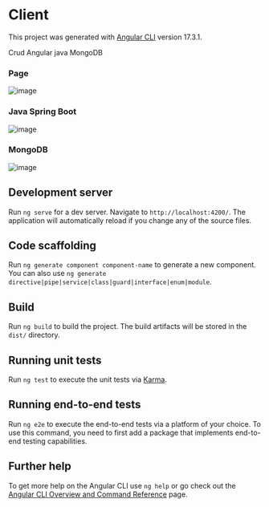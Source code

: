 # Client

This project was generated with [Angular CLI](https://github.com/angular/angular-cli) version 17.3.1.

Crud Angular java MongoDB
### Page
![image](https://github.com/Fabio-Argona/client-app-angular-java/assets/128233610/15529e0b-86d0-406d-866b-ccddc7885fc9)

### Java Spring Boot
![image](https://github.com/Fabio-Argona/client-app-angular-java/assets/128233610/3ac0c697-683f-4cfe-8f5d-002611ccaced)

### MongoDB

![image](https://github.com/Fabio-Argona/client-app-angular-java/assets/128233610/f66b7ae0-6e9e-4a28-b2d0-22b3e4e856f2)


## Development server

Run `ng serve` for a dev server. Navigate to `http://localhost:4200/`. The application will automatically reload if you change any of the source files.

## Code scaffolding

Run `ng generate component component-name` to generate a new component. You can also use `ng generate directive|pipe|service|class|guard|interface|enum|module`.

## Build

Run `ng build` to build the project. The build artifacts will be stored in the `dist/` directory.

## Running unit tests

Run `ng test` to execute the unit tests via [Karma](https://karma-runner.github.io).

## Running end-to-end tests

Run `ng e2e` to execute the end-to-end tests via a platform of your choice. To use this command, you need to first add a package that implements end-to-end testing capabilities.

## Further help

To get more help on the Angular CLI use `ng help` or go check out the [Angular CLI Overview and Command Reference](https://angular.io/cli) page.
